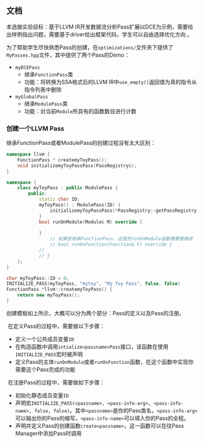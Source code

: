 ## 文档

本选做实验目标：基于LLVM IR开发数据流分析Pass扩展以DCE为示例，需要给出样例指出问题，需要基于driver给出框架代码，学生可以自由选择优化方向 。

​		为了帮助学生尽快熟悉Pass的创建，在`optimizations/`文件夹下提供了`MyPasses.hpp`文件，其中提供了两个Pass的Demo：

+ `myDCEPass`
	+ 继承`FunctionPass`类
	+ 功能：将转换为SSA格式后的LLVM IR中`use_empty()`返回值为真的指令从指令列表中删除
+ `myGlobalPass`
	+ 继承`ModulePass`类
	+ 功能：对当前`Module`所具有的函数数目进行计数

### 创建一个LLVM Pass

继承FunctionPass或者ModulePass的创建过程没有太大区别：

```c++
namespace llvm {
    FunctionPass * createmyToyPass();
    void initializemyToyPassPass(PassRegistry&);
}

namespace {
    class myToyPass : public ModulePass {
        public:
            static char ID;
            myToyPass() : ModulePass(ID) {
                initializemyToyPassPass(*PassRegistry::getPassRegistry());
            }
            bool runOnModule(Module& M) override {
						
            }
      			// 如果是继承FunctionPass，这里的runOnModule函数需要替换成
      			// bool runOnFunction(Function& F) override {
            //   
            // }
    };
}   

char myToyPass::ID = 0;
INITIALIZE_PASS(myToyPass, "mytoy", "My Toy Pass", false, false)
FunctionPass *llvm::createmyToyPass() {
    return new myToyPass();
}
```

​		创建模板如上所示，大概可以分为两个部分：Pass的定义以及Pass的注册。

​		在定义Pass的过程中，需要做以下步骤：

+ 定义一个公共成员变量`ID`
+ 在构造函数中调用`intialize<passname>Pass`接口，该函数在使用`INITIALIZE_PASS`宏时被声明
+ 定义Pass的主体`runOnModule`或者`runOnFunction`函数，在这个函数中实现你需要这个Pass完成的功能

​		在注册Pass的过程中，需要做如下步骤：

+ 初始化静态成员变量`ID`
+ 声明宏`INITIALIZE_PASS(<passname>, <pass-info-arg>, <pass-info-name>, false, false)`。其中`<passname>`是你的Pass类名，`<pass-info-arg>`可以输出你的Pass的缩写，`<pass-info-name>`可以填入你的Pass的全程。
+ 声明并定义Pass的创建函数`create<passname>`，这一函数可以在往Pass Manager中添加Pass时调用

